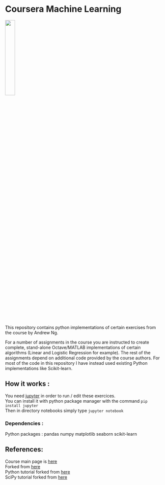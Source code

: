 # Coursera Machine Learning 
<IMG src='https://coursera.s3.amazonaws.com/topics/ml/large-icon.png?auto=format&dpr=1&h=256&w=256&fit=fill&bg=FFF' width=25% height=25%><P>
This repository contains python implementations of certain exercises from the course by Andrew Ng.<P>

For a number of assignments in the course you are instructed to create complete, stand-alone Octave/MATLAB implementations of certain algorithms (Linear and Logistic Regression for example). The rest of the assignments depend on additional code provided by the course authors. For most of the code in this repository I have instead used existing Python implementations like Scikit-learn.<P>


## How it works :
You need [jupyter](http://jupyter.org/) in order to run / edit these exercices.<br/>
You can install it with python package manager with the command `pip install jupyter`<br/>
Then in directory notebooks simply type `jupyter notebook`

### Dependencies :
Python packages : pandas numpy matplotlib seaborn scikit-learn 

## References:

Course main page is [here](https://www.coursera.org/learn/machine-learning/home/welcome)<br/>
Forked from [here](https://github.com/JWarmenhoven/Coursera-Machine-Learning)<br/>
Python tutorial forked from [here](https://github.com/rajathkumarmp/Python-Lectures)<br/>
SciPy tutorial forked from [here](https://github.com/kuleshov/cs228-material)
